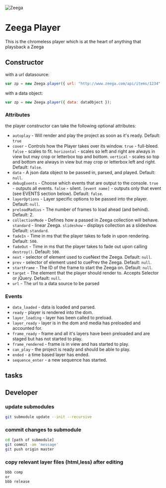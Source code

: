 ![Zeega](https://raw.github.com/Zeega/Zeega-Core/master/web/images/zeega-logo-large.png)

# Zeega Player

This is the chromeless player which is at the heart of anything that playsback a Zeega

## Constructor

with a url datasource:

``` javascript
var zp = new Zeega.player({ url: "http://www.zeega.com/api/items/1234" });
```
with a data object:

``` javascript
var zp = new Zeega.player({ data: dataObject });
```

### Attributes

the player constructor can take the following optional attributes:

* `autoplay` - Will render and play the project as soon as it's ready. Default: `true`
* `cover` - Controls how the Player takes over its window. `true` - full-bleed. `false` - scales to fit. `horizontal` - scales so left and right are always in view but may crop or letterbox top and bottom. `vertical` - scales so top and bottom are always in view but may crop or letterbox left and right. Default: `false`.
* `data` - A json data object to be passed in, parsed, and played. Default: `null`.
* `debugEvents` - Choose which events that are output to the console. `true` - outputs all events. `false` - silent. `[event name]` - outputs only that event (see EVENTS section below). Default: `false`.
* `layerOptions` - Layer specific options to be passed into the player. Default: `null`.
* `preloadRadius` - The number of frames to load ahead (and behind). Default: 2.
* `collectionMode` - Defines how a passed in Zeega collection will behave. `standard` - linear Zeega. `slideshow` - displays collection as a slideshow. Default: `standard`.
* `fadeIn` - Time in ms that the player takes to fade in upon rendering. Default: `500`.
* `fadeOut` - Time in ms that the player takes to fade out upon calling `destroy()`. Default: `500`.
* `next` - selector of element used to cueNext the Zeega. Default: `null`.
* `prev` - selector of element used to cuePrev the Zeega. Default: `null`.
* `startFrame` - The ID of the frame to start the Zeega on. Default: `null`.
* `target` - The element that the player should render to. Accepts Selector or jQuery. Default: `null`.
* `url` - The url to a data source to be parsed

### Events

* `data_loaded` - data is loaded and parsed.
* `ready` - player is rendered into the dom.
* `layer_loading` - layer has been called to preload.
* `layer_ready` - layer is in the dom and media has preloaded and accounted for.
* `frame_ready` - frame and all it's layers have been preloaded and are staged but has not started to play.
* `frame_rendered` - frame is in view and has started to play.
* `can_play` - the project is ready and should be able to play.
* `ended` - a time based layer has ended.
* `sequence_enter` - a new sequence has started.
## tasks

## Developer

### update submodules

```bash
git submodule update --init --recursive
```

### commit changes to submodule

```bash
cd [path of submodule]
git commit -am 'message'
git push origin master
```

### copy relevant layer files (html,less) after editing

```bash
bbb comp
or
bbb release
```